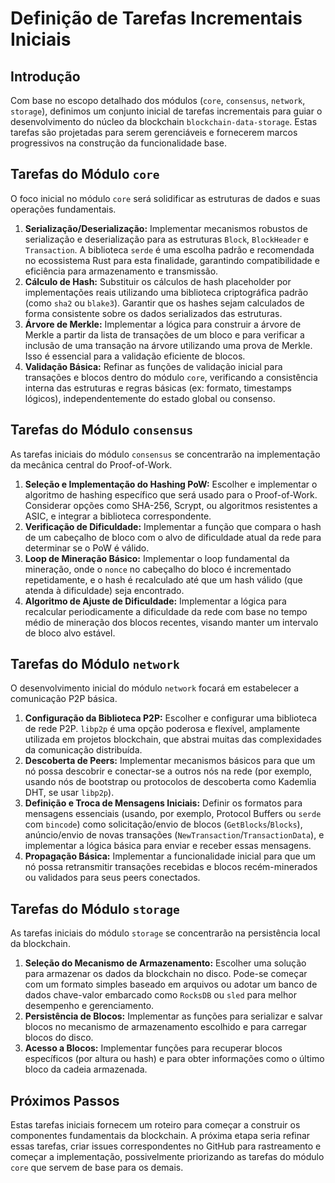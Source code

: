 # Definição de Tarefas Incrementais Iniciais

## Introdução

Com base no escopo detalhado dos módulos (`core`, `consensus`, `network`, `storage`), definimos um conjunto inicial de tarefas incrementais para guiar o desenvolvimento do núcleo da blockchain `blockchain-data-storage`. Estas tarefas são projetadas para serem gerenciáveis e fornecerem marcos progressivos na construção da funcionalidade base.

## Tarefas do Módulo `core`

O foco inicial no módulo `core` será solidificar as estruturas de dados e suas operações fundamentais.

1.  **Serialização/Deserialização:** Implementar mecanismos robustos de serialização e deserialização para as estruturas `Block`, `BlockHeader` e `Transaction`. A biblioteca `serde` é uma escolha padrão e recomendada no ecossistema Rust para esta finalidade, garantindo compatibilidade e eficiência para armazenamento e transmissão.
2.  **Cálculo de Hash:** Substituir os cálculos de hash placeholder por implementações reais utilizando uma biblioteca criptográfica padrão (como `sha2` ou `blake3`). Garantir que os hashes sejam calculados de forma consistente sobre os dados serializados das estruturas.
3.  **Árvore de Merkle:** Implementar a lógica para construir a árvore de Merkle a partir da lista de transações de um bloco e para verificar a inclusão de uma transação na árvore utilizando uma prova de Merkle. Isso é essencial para a validação eficiente de blocos.
4.  **Validação Básica:** Refinar as funções de validação inicial para transações e blocos dentro do módulo `core`, verificando a consistência interna das estruturas e regras básicas (ex: formato, timestamps lógicos), independentemente do estado global ou consenso.

## Tarefas do Módulo `consensus`

As tarefas iniciais do módulo `consensus` se concentrarão na implementação da mecânica central do Proof-of-Work.

1.  **Seleção e Implementação do Hashing PoW:** Escolher e implementar o algoritmo de hashing específico que será usado para o Proof-of-Work. Considerar opções como SHA-256, Scrypt, ou algoritmos resistentes a ASIC, e integrar a biblioteca correspondente.
2.  **Verificação de Dificuldade:** Implementar a função que compara o hash de um cabeçalho de bloco com o alvo de dificuldade atual da rede para determinar se o PoW é válido.
3.  **Loop de Mineração Básico:** Implementar o loop fundamental da mineração, onde o `nonce` no cabeçalho do bloco é incrementado repetidamente, e o hash é recalculado até que um hash válido (que atenda à dificuldade) seja encontrado.
4.  **Algoritmo de Ajuste de Dificuldade:** Implementar a lógica para recalcular periodicamente a dificuldade da rede com base no tempo médio de mineração dos blocos recentes, visando manter um intervalo de bloco alvo estável.

## Tarefas do Módulo `network`

O desenvolvimento inicial do módulo `network` focará em estabelecer a comunicação P2P básica.

1.  **Configuração da Biblioteca P2P:** Escolher e configurar uma biblioteca de rede P2P. `libp2p` é uma opção poderosa e flexível, amplamente utilizada em projetos blockchain, que abstrai muitas das complexidades da comunicação distribuída.
2.  **Descoberta de Peers:** Implementar mecanismos básicos para que um nó possa descobrir e conectar-se a outros nós na rede (por exemplo, usando nós de bootstrap ou protocolos de descoberta como Kademlia DHT, se usar `libp2p`).
3.  **Definição e Troca de Mensagens Iniciais:** Definir os formatos para mensagens essenciais (usando, por exemplo, Protocol Buffers ou `serde` com `bincode`) como solicitação/envio de blocos (`GetBlocks`/`Blocks`), anúncio/envio de novas transações (`NewTransaction`/`TransactionData`), e implementar a lógica básica para enviar e receber essas mensagens.
4.  **Propagação Básica:** Implementar a funcionalidade inicial para que um nó possa retransmitir transações recebidas e blocos recém-minerados ou validados para seus peers conectados.

## Tarefas do Módulo `storage`

As tarefas iniciais do módulo `storage` se concentrarão na persistência local da blockchain.

1.  **Seleção do Mecanismo de Armazenamento:** Escolher uma solução para armazenar os dados da blockchain no disco. Pode-se começar com um formato simples baseado em arquivos ou adotar um banco de dados chave-valor embarcado como `RocksDB` ou `sled` para melhor desempenho e gerenciamento.
2.  **Persistência de Blocos:** Implementar as funções para serializar e salvar blocos no mecanismo de armazenamento escolhido e para carregar blocos do disco.
3.  **Acesso a Blocos:** Implementar funções para recuperar blocos específicos (por altura ou hash) e para obter informações como o último bloco da cadeia armazenada.

## Próximos Passos

Estas tarefas iniciais fornecem um roteiro para começar a construir os componentes fundamentais da blockchain. A próxima etapa seria refinar essas tarefas, criar issues correspondentes no GitHub para rastreamento e começar a implementação, possivelmente priorizando as tarefas do módulo `core` que servem de base para os demais.

